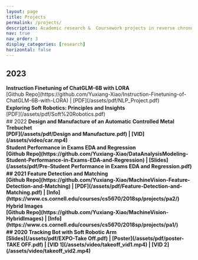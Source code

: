 ```yaml
---
layout: page
title: Projects
permalink: /projects/
description: Academic research &  Coursework projects in reverse chronological order.
nav: true
nav_order: 3
display_categories: [research]
horizontal: false
---
```


<h2 class="year" >2023</h2>
<!-- <br> -->
<b>Instruction Finetuning of ChatGLM-6B with LORA</b><br>
[Github Repo](https://github.com/Yuxiang-Xiao/Instruction-Finetuning-of-ChatGLM-6B-with-LORA)&nbsp;|&nbsp;[PDF](/assets/pdf/NLP_Project.pdf)
<p style="font-size: 3px !important"></p>
<b>Exploring Soft Robotics: Principles and Insights</b><br>
[PDF](/assets/pdf/Soft%20Robotics.pdf)
<p style="font-size: 3px !important"></p>
## 2022
<b>Design and Manufacture of an Automatic Controlled Metal Trebuchet<br>
[PDF](/assets/pdf/Design and Manufacture.pdf)&nbsp;|&nbsp;[VID](/assets/video/car.mp4)
<p style="font-size: 3px"></p>
<b>Student Performance in Exams EDA and Regression</b><br>
[Github Repo](https://github.com/Yuxiang-Xiao/DataAnalysisModeling-Student-Performance-in-Exams-EDA-and-Regression)&nbsp;|&nbsp;[Slides](/assets/pdf/Pre-Student Performance in Exams EDA and Regression.pdf)
<p style="font-size: 3px"></p>
## 2021
<b>Feature Detection and Matching<br>
[Github Repo](https://github.com/Yuxiang-Xiao/MachineVision-Feature-Detection-and-Matching)&nbsp;|&nbsp;[PDF](/assets/pdf/Feature-Detection-and-Matching.pdf)&nbsp;|&nbsp;[Info](https://www.cs.cornell.edu/courses/cs5670/2018sp/projects/pa2/)
<p style="font-size: 3px"></p>
<b>Hybrid Images<br>
[Github Repo](https://github.com/Yuxiang-Xiao/MachineVision-HybridImages)&nbsp;|&nbsp;[Info](https://www.cs.cornell.edu/courses/cs5670/2018sp/projects/pa1/)
<p style="font-size: 3px"></p>
## 2020
<b>Tracking Bot with Soft Robotic Arm<br>
[Slides](/assets/pdf/EXPO-Take Off.pdf)&nbsp;|&nbsp;[Poster](/assets/pdf/poster-TAKE OFF.pdf)&nbsp;|&nbsp;[VID 1](/assets/video/takeoff_vid1.mp4)&nbsp;|&nbsp;[VID 2](/assets/video/takeoff_vid2.mp4)
<p style="font-size: 3px"></p>
